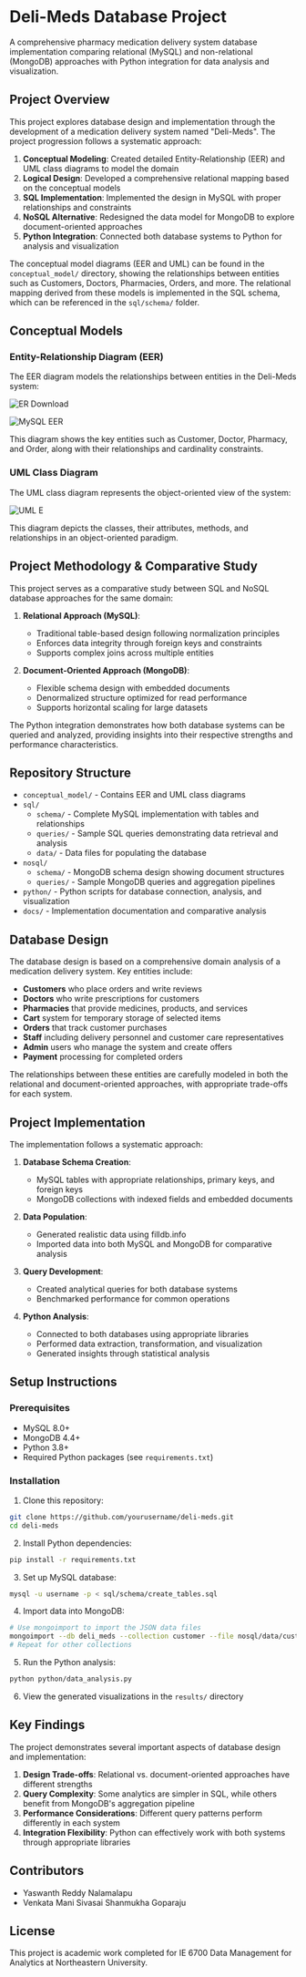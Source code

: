 # Deli-Meds Database Project

A comprehensive pharmacy medication delivery system database implementation comparing relational (MySQL) and non-relational (MongoDB) approaches with Python integration for data analysis and visualization.

## Project Overview

This project explores database design and implementation through the development of a medication delivery system named "Deli-Meds". The project progression follows a systematic approach:

1. **Conceptual Modeling**: Created detailed Entity-Relationship (EER) and UML class diagrams to model the domain
2. **Logical Design**: Developed a comprehensive relational mapping based on the conceptual models
3. **SQL Implementation**: Implemented the design in MySQL with proper relationships and constraints
4. **NoSQL Alternative**: Redesigned the data model for MongoDB to explore document-oriented approaches
5. **Python Integration**: Connected both database systems to Python for analysis and visualization

The conceptual model diagrams (EER and UML) can be found in the `conceptual_model/` directory, showing the relationships between entities such as Customers, Doctors, Pharmacies, Orders, and more. The relational mapping derived from these models is implemented in the SQL schema, which can be referenced in the `sql/schema/` folder.

## Conceptual Models

### Entity-Relationship Diagram (EER)
The EER diagram models the relationships between entities in the Deli-Meds system:

![ER Download](https://github.com/user-attachments/assets/1c8f65da-7617-4ffd-9494-cd4cfb7a07d3)

![MySQL EER](https://github.com/user-attachments/assets/310b73be-b1cb-49b4-8929-32cb5175055f)


This diagram shows the key entities such as Customer, Doctor, Pharmacy, and Order, along with their relationships and cardinality constraints.

### UML Class Diagram
The UML class diagram represents the object-oriented view of the system:

![UML E](https://github.com/user-attachments/assets/93451e4f-32ae-44f5-86ea-1bb87f28adef)

This diagram depicts the classes, their attributes, methods, and relationships in an object-oriented paradigm.

## Project Methodology & Comparative Study

This project serves as a comparative study between SQL and NoSQL database approaches for the same domain:

1. **Relational Approach (MySQL)**:
   - Traditional table-based design following normalization principles
   - Enforces data integrity through foreign keys and constraints
   - Supports complex joins across multiple entities

2. **Document-Oriented Approach (MongoDB)**:
   - Flexible schema design with embedded documents
   - Denormalized structure optimized for read performance
   - Supports horizontal scaling for large datasets

The Python integration demonstrates how both database systems can be queried and analyzed, providing insights into their respective strengths and performance characteristics.

## Repository Structure

- `conceptual_model/` - Contains EER and UML class diagrams
- `sql/`
  - `schema/` - Complete MySQL implementation with tables and relationships
  - `queries/` - Sample SQL queries demonstrating data retrieval and analysis
  - `data/` - Data files for populating the database
- `nosql/`
  - `schema/` - MongoDB schema design showing document structures
  - `queries/` - Sample MongoDB queries and aggregation pipelines
- `python/` - Python scripts for database connection, analysis, and visualization
- `docs/` - Implementation documentation and comparative analysis

## Database Design

The database design is based on a comprehensive domain analysis of a medication delivery system. Key entities include:

- **Customers** who place orders and write reviews
- **Doctors** who write prescriptions for customers
- **Pharmacies** that provide medicines, products, and services
- **Cart** system for temporary storage of selected items
- **Orders** that track customer purchases
- **Staff** including delivery personnel and customer care representatives
- **Admin** users who manage the system and create offers
- **Payment** processing for completed orders

The relationships between these entities are carefully modeled in both the relational and document-oriented approaches, with appropriate trade-offs for each system.

## Project Implementation

The implementation follows a systematic approach:

1. **Database Schema Creation**: 
   - MySQL tables with appropriate relationships, primary keys, and foreign keys
   - MongoDB collections with indexed fields and embedded documents

2. **Data Population**:
   - Generated realistic data using filldb.info
   - Imported data into both MySQL and MongoDB for comparative analysis

3. **Query Development**:
   - Created analytical queries for both database systems
   - Benchmarked performance for common operations

4. **Python Analysis**:
   - Connected to both databases using appropriate libraries
   - Performed data extraction, transformation, and visualization
   - Generated insights through statistical analysis

## Setup Instructions

### Prerequisites
- MySQL 8.0+
- MongoDB 4.4+
- Python 3.8+
- Required Python packages (see `requirements.txt`)

### Installation

1. Clone this repository:
```bash
git clone https://github.com/yourusername/deli-meds.git
cd deli-meds
```

2. Install Python dependencies:
```bash
pip install -r requirements.txt
```

3. Set up MySQL database:
```bash
mysql -u username -p < sql/schema/create_tables.sql
```

4. Import data into MongoDB:
```bash
# Use mongoimport to import the JSON data files
mongoimport --db deli_meds --collection customer --file nosql/data/customer.json --jsonArray
# Repeat for other collections
```

5. Run the Python analysis:
```bash
python python/data_analysis.py
```

6. View the generated visualizations in the `results/` directory

## Key Findings

The project demonstrates several important aspects of database design and implementation:

1. **Design Trade-offs**: Relational vs. document-oriented approaches have different strengths
2. **Query Complexity**: Some analytics are simpler in SQL, while others benefit from MongoDB's aggregation pipeline
3. **Performance Considerations**: Different query patterns perform differently in each system
4. **Integration Flexibility**: Python can effectively work with both systems through appropriate libraries

## Contributors
- Yaswanth Reddy Nalamalapu
- Venkata Mani Sivasai Shanmukha Goparaju

## License
This project is academic work completed for IE 6700 Data Management for Analytics at Northeastern University.
